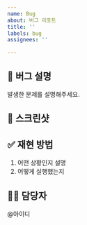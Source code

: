 ```yaml
---
name: Bug
about: 버그 리포트
title: ''
labels: bug
assignees: ''

---
```


## 🐞 버그 설명
발생한 문제를 설명해주세요.

## 📸 스크린샷

## ✅ 재현 방법
1. 어떤 상황인지 설명
2. 어떻게 실행했는지

## 👨‍💻 담당자
@아이디
